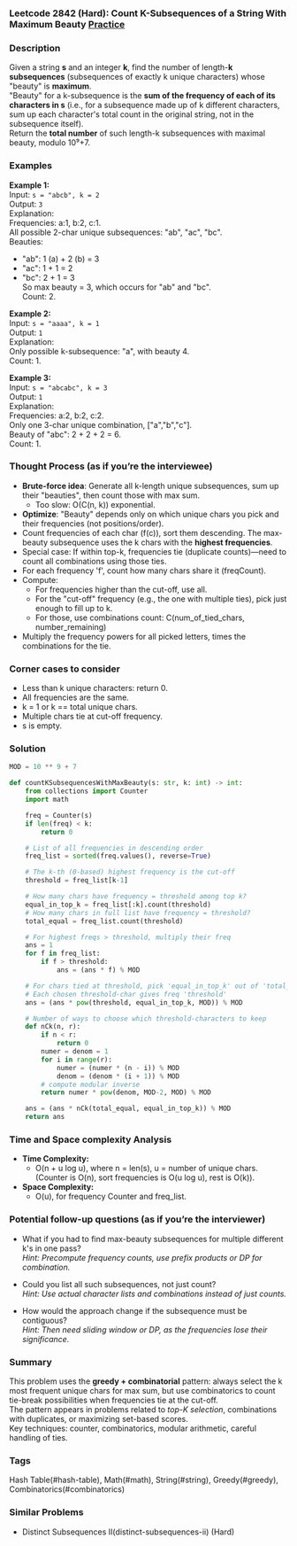 ### Leetcode 2842 (Hard): Count K-Subsequences of a String With Maximum Beauty [Practice](https://leetcode.com/problems/count-k-subsequences-of-a-string-with-maximum-beauty)

### Description  
Given a string **s** and an integer **k**, find the number of length-**k subsequences** (subsequences of exactly k unique characters) whose "beauty" is **maximum**.  
"Beauty" for a k-subsequence is the **sum of the frequency of each of its characters in s** (i.e., for a subsequence made up of k different characters, sum up each character's total count in the original string, not in the subsequence itself).  
Return the **total number** of such length-k subsequences with maximal beauty, modulo 10⁹+7.

### Examples  

**Example 1:**  
Input: `s = "abcb", k = 2`  
Output: `3`  
Explanation:  
Frequencies: a:1, b:2, c:1.  
All possible 2-char unique subsequences: "ab", "ac", "bc".  
Beauties:  
- "ab": 1 (a) + 2 (b) = 3  
- "ac": 1 + 1 = 2  
- "bc": 2 + 1 = 3  
So max beauty = 3, which occurs for "ab" and "bc".  
Count: 2.

**Example 2:**  
Input: `s = "aaaa", k = 1`  
Output: `1`  
Explanation:  
Only possible k-subsequence: "a", with beauty 4.  
Count: 1.

**Example 3:**  
Input: `s = "abcabc", k = 3`  
Output: `1`  
Explanation:  
Frequencies: a:2, b:2, c:2.  
Only one 3-char unique combination, ["a","b","c"].  
Beauty of "abc": 2 + 2 + 2 = 6.  
Count: 1.

### Thought Process (as if you’re the interviewee)  
- **Brute-force idea**: Generate all k-length unique subsequences, sum up their "beauties", then count those with max sum.  
  - Too slow: O(C(n, k)) exponential.
- **Optimize**: "Beauty" depends only on which unique chars you pick and their frequencies (not positions/order).
- Count frequencies of each char (f(c)), sort them descending. The max-beauty subsequence uses the k chars with the **highest frequencies**.
- Special case: If within top-k, frequencies tie (duplicate counts)—need to count all combinations using those ties.
- For each frequency 'f', count how many chars share it (freqCount).  
- Compute:  
  - For frequencies higher than the cut-off, use all.  
  - For the "cut-off" frequency (e.g., the one with multiple ties), pick just enough to fill up to k.  
  - For those, use combinations count: C(num_of_tied_chars, number_remaining)  
- Multiply the frequency powers for all picked letters, times the combinations for the tie.

### Corner cases to consider  
- Less than k unique characters: return 0.  
- All frequencies are the same.  
- k = 1 or k == total unique chars.  
- Multiple chars tie at cut-off frequency.  
- s is empty.

### Solution

```python
MOD = 10 ** 9 + 7

def countKSubsequencesWithMaxBeauty(s: str, k: int) -> int:
    from collections import Counter
    import math

    freq = Counter(s)
    if len(freq) < k:
        return 0

    # List of all frequencies in descending order
    freq_list = sorted(freq.values(), reverse=True)

    # The k-th (0-based) highest frequency is the cut-off
    threshold = freq_list[k-1]

    # How many chars have frequency = threshold among top k?
    equal_in_top_k = freq_list[:k].count(threshold)
    # How many chars in full list have frequency = threshold?
    total_equal = freq_list.count(threshold)

    # For highest freqs > threshold, multiply their freq
    ans = 1
    for f in freq_list:
        if f > threshold:
            ans = (ans * f) % MOD

    # For chars tied at threshold, pick 'equal_in_top_k' out of 'total_equal' ways
    # Each chosen threshold-char gives freq 'threshold'
    ans = (ans * pow(threshold, equal_in_top_k, MOD)) % MOD

    # Number of ways to choose which threshold-characters to keep
    def nCk(n, r):
        if n < r:
            return 0
        numer = denom = 1
        for i in range(r):
            numer = (numer * (n - i)) % MOD
            denom = (denom * (i + 1)) % MOD
        # compute modular inverse
        return numer * pow(denom, MOD-2, MOD) % MOD

    ans = (ans * nCk(total_equal, equal_in_top_k)) % MOD
    return ans
```

### Time and Space complexity Analysis  

- **Time Complexity:**  
  - O(n + u log u), where n = len(s), u = number of unique chars. (Counter is O(n), sort frequencies is O(u log u), rest is O(k)).
- **Space Complexity:**  
  - O(u), for frequency Counter and freq_list.

### Potential follow-up questions (as if you’re the interviewer)  

- What if you had to find max-beauty subsequences for multiple different k's in one pass?  
  *Hint: Precompute frequency counts, use prefix products or DP for combination.*

- Could you list all such subsequences, not just count?  
  *Hint: Use actual character lists and combinations instead of just counts.*

- How would the approach change if the subsequence must be contiguous?  
  *Hint: Then need sliding window or DP, as the frequencies lose their significance.*

### Summary
This problem uses the **greedy + combinatorial** pattern: always select the k most frequent unique chars for max sum, but use combinatorics to count tie-break possibilities when frequencies tie at the cut-off.  
The pattern appears in problems related to *top-K selection*, combinations with duplicates, or maximizing set-based scores.  
Key techniques: counter, combinatorics, modular arithmetic, careful handling of ties.

### Tags
Hash Table(#hash-table), Math(#math), String(#string), Greedy(#greedy), Combinatorics(#combinatorics)

### Similar Problems
- Distinct Subsequences II(distinct-subsequences-ii) (Hard)